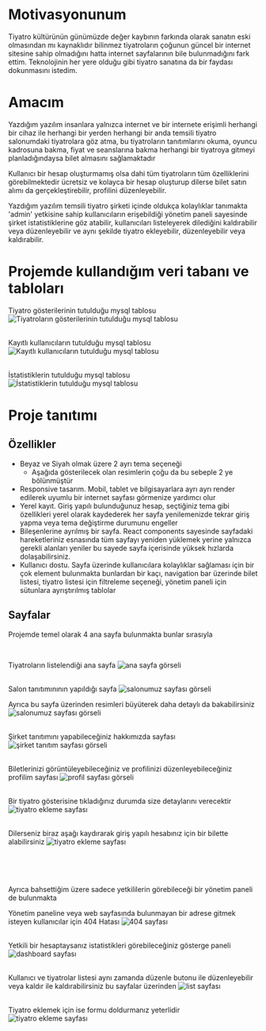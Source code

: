 # Motivasyonunum

Tiyatro kültürünün günümüzde değer kaybının farkında olarak sanatın eski olmasından mı kaynaklıdır bilinmez tiyatroların çoğunun güncel bir internet sitesine sahip olmadığını hatta internet sayfalarının bile bulunmadığını fark ettim. Teknolojinin her yere olduğu gibi tiyatro sanatına da bir faydası dokunmasını istedim.

# Amacım

Yazdığım yazılım insanlara yalnızca internet ve bir internete erişimli herhangi bir cihaz ile herhangi bir yerden herhangi bir anda temsili tiyatro salonumdaki tiyatrolara göz atma, bu tiyatroların tanıtımlarını okuma, oyuncu kadrosuna bakma, fiyat ve seanslarına bakma herhangi bir tiyatroya gitmeyi planladığındaysa bilet almasını sağlamaktadır

Kullanıcı bir hesap oluşturmamış olsa dahi tüm tiyatroların tüm özelliklerini görebilmektedir ücretsiz ve kolayca bir hesap oluşturup dilerse bilet satın alımı da gerçekleştirebilir, profilini düzenleyebilir.

Yazdığım yazılım temsili tiyatro şirketi içinde oldukça kolaylıklar tanımakta 'admin' yetkisine sahip kullanıcıların erişebildiği yönetim paneli sayesinde şirket istatistiklerine göz atabilir, kullanıcıları listeleyerek dilediğini kaldırabilir veya düzenleyebilir ve aynı şekilde tiyatro ekleyebilir, düzenleyebilir veya kaldırabilir.

# Projemde kullandığım veri tabanı ve tabloları

Tiyatro gösterilerinin tutulduğu mysql tablosu
![Tiyatroların gösterilerinin tutulduğu mysql tablosu](/readme-images/theatres-database-table.png)
<br/><br/>

Kayıtlı kullanıcıların tutulduğu mysql tablosu
![Kayıtlı kullanıcıların tutulduğu mysql tablosu](/readme-images/users-database-table.png)
<br/><br/>

İstatistiklerin tutulduğu mysql tablosu
![İstatistiklerin tutulduğu mysql tablosu](/readme-images/data-database-table.png)

# Proje tanıtımı

## Özellikler

- Beyaz ve Siyah olmak üzere 2 ayrı tema seçeneği
  - Aşağıda gösterilecek olan resimlerin çoğu da bu sebeple 2 ye bölünmüştür
- Responsive tasarım. Mobil, tablet ve bilgisayarlara ayrı ayrı render edilerek uyumlu bir internet sayfası görmenize yardımcı olur
- Yerel kayıt. Giriş yapılı bulunduğunuz hesap, seçtiğiniz tema gibi özellikleri yerel olarak kaydederek her sayfa yenilemenizde tekrar giriş yapma veya tema değiştirme durumunu engeller
- Bileşenlerine ayrılmış bir sayfa. React components sayesinde sayfadaki hareketleriniz esnasında tüm sayfayı yeniden yüklemek yerine yalnızca gerekli alanları yeniler bu sayede sayfa içerisinde yüksek hızlarda dolaşabilirsiniz.
- Kullanıcı dostu. Sayfa üzerinde kullanıcılara kolaylıklar sağlaması için bir çok element bulunmakta bunlardan bir kaçı, navigation bar üzerinde bilet listesi, tiyatro listesi için filtreleme seçeneği, yönetim paneli için sütunlara ayrıştırılmış tablolar

## Sayfalar

Projemde temel olarak 4 ana sayfa bulunmakta bunlar sırasıyla

<br/>

Tiyatroların listelendiği ana sayfa
![ana sayfa görseli](/readme-images/main-page.png)
<br/><br/>

Salon tanıtımınının yapıldığı sayfa
![salonumuz sayfası görseli](/readme-images/place-page.png)

Ayrıca bu sayfa üzerinden resimleri büyüterek daha detaylı da bakabilirsiniz
![salonumuz sayfası görseli](/readme-images/open-image.png)
<br/><br/>

Şirket tanıtımını yapabileceğiniz hakkımızda sayfası
![şirket tanıtım sayfası görseli](/readme-images/company-page.png)
<br/><br/>

Biletlerinizi görüntüleyebileceğiniz ve profilinizi düzenleyebileceğiniz profilim sayfası
![profil sayfası görseli](/readme-images/profile-light.png)
<br/><br/>

Bir tiyatro gösterisine tıkladığınız durumda size detaylarını verecektir
![tiyatro ekleme sayfası](/readme-images/theatre-detail.png)
<br/><br/>

Dilerseniz biraz aşağı kaydırarak giriş yapılı hesabınız için bir bilette alabilirsiniz
![tiyatro ekleme sayfası](/readme-images/theatre-seats.png)
<br/><br/>

<br/><br/>

Ayrıca bahsettiğim üzere sadece yetkililerin görebileceği bir yönetim paneli de bulunmakta

Yönetim paneline veya web sayfasında bulunmayan bir adrese gitmek isteyen kullanıcılar için 404 Hatası
![404 sayfası](/readme-images/error.png)
<br/><br/>

Yetkili bir hesaptaysanız istatistikleri görebileceğiniz gösterge paneli
![dashboard sayfası](/readme-images/dashboard.png)
<br/><br/>

Kullanıcı ve tiyatrolar listesi aynı zamanda düzenle butonu ile düzenleyebilir veya kaldır ile kaldırabilirsiniz bu sayfalar üzerinden
![list sayfası](/readme-images/list.png)
<br/><br/>

Tiyatro eklemek için ise formu doldurmanız yeterlidir
![tiyatro ekleme sayfası](/readme-images/tiyatro-ekle.png)
<br/><br/>
